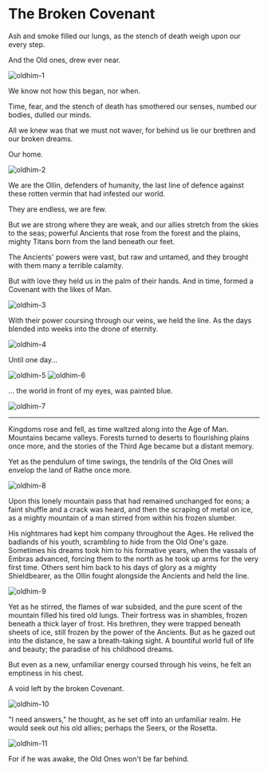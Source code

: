 # The Broken Covenant

Ash and smoke filled our lungs, as the stench of death weigh upon our every step.

And the Old ones, drew ever near.

<img src="https://d2hl7maqck52px.cloudfront.net/main-story/05-tales-of-aria/oldhim-1.webp" alt="oldhim-1" class="center">

We know not how this began, nor when.

Time, fear, and the stench of death has smothered our senses, numbed our bodies, dulled our minds.

All we knew was that we must not waver, for behind us lie our brethren and our broken dreams.

Our home.

<img src="https://d2hl7maqck52px.cloudfront.net/main-story/05-tales-of-aria/oldhim-2.webp" alt="oldhim-2" class="center">

We are the Ollin, defenders of humanity, the last line of defence against these rotten vermin that had infested our world.

They are endless, we are few.

But we are strong where they are weak, and our allies stretch from the skies to the seas; powerful Ancients that rose from the forest and the plains, mighty Titans born from the land beneath our feet.

The Ancients' powers were vast, but raw and untamed, and they brought with them many a terrible calamity.

But with love they held us in the palm of their hands. And in time, formed a Covenant with the likes of Man.

<img src="https://d2hl7maqck52px.cloudfront.net/main-story/05-tales-of-aria/oldhim-3.webp" alt="oldhim-3" class="center">

With their power coursing through our veins, we held the line. As the days blended into weeks into the drone of eternity.

<img src="https://d2hl7maqck52px.cloudfront.net/main-story/05-tales-of-aria/oldhim-4.webp" alt="oldhim-4" class="center">

Until one day...

<img src="https://d2hl7maqck52px.cloudfront.net/main-story/05-tales-of-aria/oldhim-5.webp" alt="oldhim-5" class="center">
<img src="https://d2hl7maqck52px.cloudfront.net/main-story/05-tales-of-aria/oldhim-6.webp" alt="oldhim-6" class="center">

... the world in front of my eyes, was painted blue.

<img src="https://d2hl7maqck52px.cloudfront.net/main-story/05-tales-of-aria/oldhim-7.webp" alt="oldhim-7" class="center">

---

Kingdoms rose and fell, as time waltzed along into the Age of Man. Mountains became valleys. Forests turned to deserts to flourishing plains once more, and the stories of the Third Age became but a distant memory.

Yet as the pendulum of time swings, the tendrils of the Old Ones will envelop the land of Rathe once more.

<img src="https://d2hl7maqck52px.cloudfront.net/main-story/05-tales-of-aria/oldhim-8.webp" alt="oldhim-8" class="center">

Upon this lonely mountain pass that had remained unchanged for eons; a faint shuffle and a crack was heard, and then the scraping of metal on ice, as a mighty mountain of a man stirred from within his frozen slumber.

His nightmares had kept him company throughout the Ages. He relived the badlands of his youth, scrambling to hide from the Old One's gaze. Sometimes his dreams took him to his formative years, when the vassals of Embras advanced, forcing them to the north as he took up arms for the very first time. Others sent him back to his days of glory as a mighty Shieldbearer, as the Ollin fought alongside the Ancients and held the line.

<img src="https://d2hl7maqck52px.cloudfront.net/main-story/05-tales-of-aria/oldhim-9.webp" alt="oldhim-9" class="center">

Yet as he stirred, the flames of war subsided, and the pure scent of the mountain filled his tired old lungs. Their fortress was in shambles, frozen beneath a thick layer of frost. His brethren, they were trapped beneath sheets of ice, still frozen by the power of the Ancients. But as he gazed out into the distance, he saw a breath-taking sight. A bountiful world full of life and beauty; the paradise of his childhood dreams.

But even as a new, unfamiliar energy coursed through his veins, he felt an emptiness in his chest.

A void left by the broken Covenant.

<img src="https://d2hl7maqck52px.cloudfront.net/main-story/05-tales-of-aria/oldhim-10.webp" alt="oldhim-10" class="center">

"I need answers," he thought, as he set off into an unfamiliar realm. He would seek out his old allies; perhaps the Seers, or the Rosetta.

<img src="https://d2hl7maqck52px.cloudfront.net/main-story/05-tales-of-aria/oldhim-11.webp" alt="oldhim-11" class="center">

For if he was awake, the Old Ones won't be far behind.
